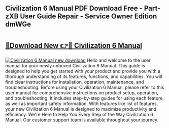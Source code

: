 ## Civilization 6 Manual PDF Download Free - Part-zXB User Guide Repair - Service Owner Edition dmWGe

# <h2><a href="http://bc10556.oget.top/?id=Civilization+6+Manual">🔗Download New 👉🔴 Civilization 6 Manual</a></h2>

[![Civilization 6 Manual new download](https://i.imgur.com/5g1atiW.png)](http://bc10556.oget.top/?id=Civilization+6+Manual)
Hello and welcome to the user manual for your newly unboxed Civilization 6 Manual. This guide is designed to help you get started with your product and provide you with a thorough understanding of its features, functions, and capabilities. You will find clear instructions for installation, operation, maintenance, and troubleshooting. Before using your Civilization 6 Manual, please refer to this user manual for comprehensive instructions on product setup, operation, and troubleshooting. It includes step-by-step guides for using each feature, as well as important safety information. With features like list of features, your new Civilization 6 Manual is designed to maximize productivity and efficiency. We're Here to Help You Every Step of the Way Civilization 6 Manual. Our customer support team is available throughout your journey.
